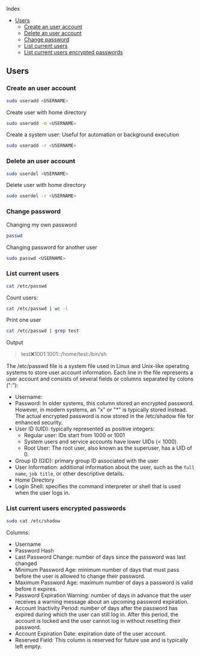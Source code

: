 Index

- [Users](#users)
  - [Create an user account](#create-an-user-account)
  - [Delete an user account](#delete-an-user-account)
  - [Change password](#change-password)
  - [List current users](#list-current-users)
  - [List current users encrypted passwords](#list-current-users-encrypted-passwords)

## Users

### Create an user account

```bash
sudo useradd <USERNAME>
```

Create user with home directory

```bash
sudo useradd -m <USERNAME>
```

Create a system user: Useful for automation or background execution

```bash
sudo useradd -r <USERNAME>
```

### Delete an user account

```bash
sudo userdel <USERNAME>
```

Delete user with home directory

```bash
sudo userdel -r <USERNAME>
```

### Change password

Changing my own password
```bash
passwd
```

Changing password for another user
```bash
sudo passwd <USERNAME>
```

### List current users

```bash
cat /etc/passwd
```

Count users:
```bash
cat /etc/passwd | wc -l
```

Print one user
```bash
cat /etc/passwd | grep test
```
Output
> test:x:1001:1001::/home/test:/bin/sh

The /etc/passwd file is a system file used in Linux and Unix-like operating systems to store user account information. Each line in the file represents a user account and consists of several fields or columns separated by colons (":"):

- Username:
- Password: In older systems, this column stored an encrypted password. However, in modern systems, an "x" or "*" is typically stored instead. The actual encrypted password is now stored in the /etc/shadow file for enhanced security.
- User ID (UID): typically represented as positive integers:
  - Regular user: IDs start from 1000 or 1001
  - System users and service accounts have lower UIDs (< 1000).
  - Root User: The root user, also known as the superuser, has a UID of 0. 
- Group ID (GID): primary group ID associated with the user
- User Information: additional information about the user, such as the `full name`, `job title`, or other descriptive details.
- Home Directory
- Login Shell: specifies the command interpreter or shell that is used when the user logs in. 
  
### List current users encrypted passwords

```bash
sudo cat /etc/shadow
```
Columns:
- Username
- Password Hash
- Last Password Change: number of days since the password was last changed
- Minimum Password Age: minimum number of days that must pass before the user is allowed to change their password.
- Maximum Password Age: maximum number of days a password is valid before it expires.
- Password Expiration Warning: number of days in advance that the user receives a warning message about an upcoming password expiration.
- Account Inactivity Period: number of days after the password has expired during which the user can still log in. After this period, the account is locked and the user cannot log in without resetting their password.
- Account Expiration Date: expiration date of the user account. 
- Reserved Field: This column is reserved for future use and is typically left empty.